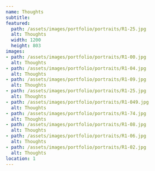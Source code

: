 ```yaml
---
name: Thoughts 
subtitle:
featured:
  path: /assets/images/portfolio/portraits/R1-25.jpg
  alt: Thoughts
  width: 1200
  height: 803
images:
- path: /assets/images/portfolio/portraits/R1-00.jpg
  alt: Thoughts
- path: /assets/images/portfolio/portraits/R1-04.jpg
  alt: Thoughts
- path: /assets/images/portfolio/portraits/R1-09.jpg
  alt: Thoughts
- path: /assets/images/portfolio/portraits/R1-25.jpg
  alt: Thoughts
- path: /assets/images/portfolio/portraits/R1-049.jpg
  alt: Thoughts
- path: /assets/images/portfolio/portraits/R1-74.jpg
  alt: Thoughts
- path: /assets/images/portfolio/portraits/R1-08.jpg
  alt: Thoughts
- path: /assets/images/portfolio/portraits/R1-06.jpg
  alt: Thoughts
- path: /assets/images/portfolio/portraits/R1-02.jpg
  alt: Thoughts
location: 1
---
```

